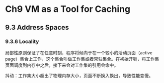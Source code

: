 # Ch9 VM as a Tool for Caching

## 9.3 Address Spaces

### 9.3.6 Locality

局部性原则保证了在任意时刻，程序将倾向于在一个较小的活动页面（active page）集合上工作，这个集合叫做工作集或者常驻集合。在初始开销，将工作集页面调度到内存中之后，接下来会对工作集的引用会命中。

抖动：工作集大小超出了物理内存大小，页面不断换入换出，导致性能变慢。